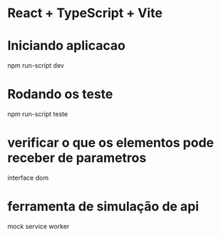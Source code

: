 # React + TypeScript + Vite

# Iniciando aplicacao 
npm run-script dev

# Rodando os teste
npm run-script teste

# verificar o que os elementos pode receber de parametros
interface dom 

# ferramenta de simulação de api
mock service worker